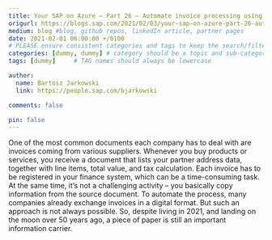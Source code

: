```yaml
---
title: Your SAP on Azure – Part 26 – Automate invoice processing using Azure Logic Apps and Cognitive Services
origurl: https://blogs.sap.com/2021/02/03/your-sap-on-azure-part-26-automate-invoice-processing-using-azure-logic-apps-and-cognitive-services/
medium: blog #blog, github repos, linkedIn article, partner pages
date: 2021-02-01 06:00:00 +/0100
# PLEASE ensure consistent categories and tags to keep the search/filtering meaningful!
categories: [dummy, dummy] # category should be a topic and sub-category primary product
tags: [dummy]     # TAG names should always be lowercase

author:
  name: Bartosz Jarkowski
  link: https://people.sap.com/bjarkowski

comments: false

pin: false
---
```

One of the most common documents each company has to deal with are invoices coming from various suppliers. Whenever you buy products or services, you receive a document that lists your partner address data, together with line items, total value, and tax calculation. Each invoice has to be registered in your finance system, which can be a time-consuming task. At the same time, it’s not a challenging activity – you basically copy information from the source document. To automate the process, many companies already exchange invoices in a digital format. But such an approach is not always possible. So, despite living in 2021, and landing on the moon over 50 years ago, a piece of paper is still an important information carrier.

